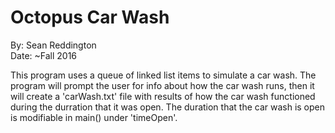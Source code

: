 # Octopus Car Wash




By: Sean Reddington\
Date: ~Fall 2016


This program uses a queue of linked list items to simulate a car wash.
The program will prompt the user for info about how the car wash runs, then it will
create a 'carWash.txt' file with results of how the car wash functioned during the durration that it was open.
The duration that the car wash is open is modifiable in main() under 'timeOpen'.
